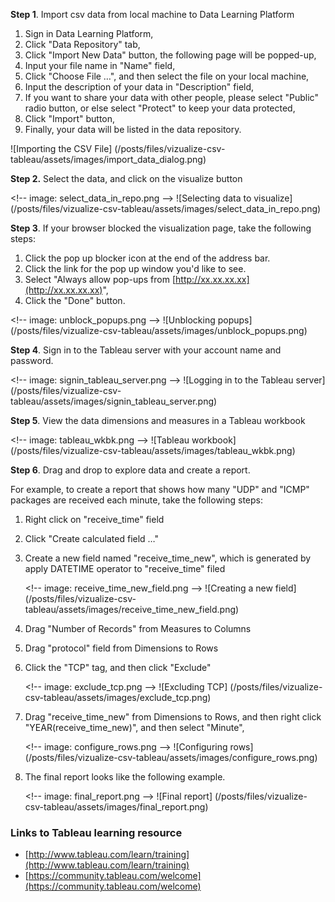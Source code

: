 
**Step 1**. Import csv data from local machine to Data Learning Platform

1. Sign in Data Learning Platform,
2. Click &quot;Data Repository&quot; tab,
3. Click &quot;Import New Data&quot; button, the following page will be popped-up,
4. Input your file name in &quot;Name&quot; field,
5. Click &quot;Choose File …&quot;, and then select the file on your local machine,
6. Input the description of your data in &quot;Description&quot; field,
7. If you want to share your data with other people, please select &quot;Public&quot; radio button, or else select &quot;Protect&quot; to keep your data protected,
8. Click &quot;Import&quot; button,
9. Finally, your data will be listed in the data repository.

![Importing the CSV File] (/posts/files/vizualize-csv-tableau/assets/images/import\_data\_dialog.png)

**Step 2.** Select the data, and click on the visualize button

&lt;!-- image: select\_data\_in\_repo.png --&gt;
![Selecting data to visualize] (/posts/files/vizualize-csv-tableau/assets/images/select\_data\_in\_repo.png)



**Step 3**.  If your browser blocked the visualization page, take the following steps:

1. Click the pop up blocker icon at the end of the address bar.
2. Click the link for the pop up window you&#39;d like to see.
3. Select &quot;Always allow pop-ups from [http://xx.xx.xx.xx](http://xx.xx.xx.xx)&quot;,
4. Click the &quot;Done&quot; button.

&lt;!-- image: unblock\_popups.png --&gt;
![Unblocking popups] (/posts/files/vizualize-csv-tableau/assets/images/unblock\_popups.png)



**Step 4**.  Sign in to the Tableau server with your account name and password.

&lt;!-- image: signin\_tableau\_server.png --&gt;
![Logging in to the Tableau server] (/posts/files/vizualize-csv-tableau/assets/images/signin\_tableau\_server.png)

**Step 5**.  View the data dimensions and measures in a Tableau workbook

&lt;!-- image: tableau\_wkbk.png --&gt;
![Tableau workbook] (/posts/files/vizualize-csv-tableau/assets/images/tableau\_wkbk.png)


**Step 6**. Drag and drop to explore data and create a report.

For example, to create a report that shows how many &quot;UDP&quot; and &quot;ICMP&quot; packages are received each minute, take the following steps:

1. Right click on &quot;receive\_time&quot; field
2. Click &quot;Create calculated field …&quot;
3. Create a new field named &quot;receive\_time\_new&quot;, which is generated by apply DATETIME operator to &quot;receive\_time&quot; filed

	&lt;!-- image: receive\_time\_new\_field.png --&gt;
![Creating a new field] (/posts/files/vizualize-csv-tableau/assets/images/receive\_time\_new\_field.png)



1. Drag &quot;Number of Records&quot; from Measures to Columns
2. Drag &quot;protocol&quot; field from Dimensions to Rows
3. Click the &quot;TCP&quot; tag, and then click &quot;Exclude&quot;

	&lt;!-- image: exclude\_tcp.png --&gt;
![Excluding TCP] (/posts/files/vizualize-csv-tableau/assets/images/exclude\_tcp.png)



1. Drag &quot;receive\_time\_new&quot; from Dimensions to Rows, and then right click &quot;YEAR(receive\_time\_new)&quot;, and then select &quot;Minute&quot;,

	&lt;!-- image: configure\_rows.png --&gt;
![Configuring rows] (/posts/files/vizualize-csv-tableau/assets/images/configure\_rows.png)



1. The final report looks like the following example.

	&lt;!-- image: final\_report.png --&gt;
![Final report] (/posts/files/vizualize-csv-tableau/assets/images/final\_report.png)



### Links to Tableau learning resource

- [http://www.tableau.com/learn/training](http://www.tableau.com/learn/training)
- [https://community.tableau.com/welcome](https://community.tableau.com/welcome)


<!--
Image example: ![alternate text](/posts/files / sample - lab / assets / images / cisco - live.jpg)
-->
